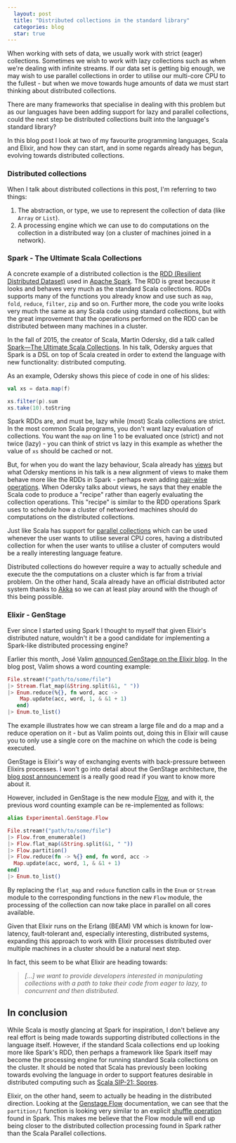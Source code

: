 ```yaml
---
  layout: post
  title: "Distributed collections in the standard library"
  categories: blog
  star: true
---
```


When working with sets of data, we usually work with strict (eager) collections. Sometimes we wish to work with lazy collections such as when we're dealing with infinite streams. If our data set is getting big enough, we may wish to use parallel collections in order to utilise our multi-core CPU to the fullest - but when we move towards huge amounts of data we must start thinking about distributed collections.

There are many frameworks that specialise in dealing with this problem but as our languages have been adding support for lazy and parallel collections, could the next step be distributed collections built into the language's standard library?

In this blog post I look at two of my favourite programming languages, Scala and Elixir, and how they can start, and in some regards already has begun, evolving towards distributed collections.

### Distributed collections
When I talk about distributed collections in this post, I'm referring to two things:

1. The abstraction, or type, we use to represent the collection of data (like `Array` or `List`).
2. A processing engine which we can use to do computations on the collection in a distributed way (on a cluster of machines joined in a network).

### Spark - The Ultimate Scala Collections
A concrete example of a distributed collection is the [RDD (Resilient Distributed Dataset)](http://spark.apache.org/docs/latest/programming-guide.html#resilient-distributed-datasets-rdds) used in [Apache Spark](http://spark.apache.org). The RDD is great because it looks and behaves very much as the standard Scala collections. RDDs supports many of the functions you already know and use such as `map`, `fold`, `reduce`, `filter`, `zip` and so on. Further more, the code you write looks very much the same as any Scala code using standard collections, but with the great improvement that the operations performed on the RDD can be distributed between many machines in a cluster.

In the fall of 2015, the creator of Scala, Martin Odersky, did a talk called [Spark—The Ultimate Scala Collections](https://spark-summit.org/eu-2015/events/spark-the-ultimate-scala-collections/). In his talk, Odersky argues that Spark is a DSL on top of Scala created in order to extend the language with new functionality: distributed computing.

As an example, Odersky shows this piece of code in one of his slides:

```scala
val xs = data.map(f)

xs.filter(p).sum
xs.take(10).toString
```

Spark RDDs are, and must be, lazy while (most) Scala collections are strict. In the most common Scala programs, you don't want lazy evaluation of collections. You want the `map` on line 1 to be evaluated once (strict) and not twice (lazy) - you can think of strict vs lazy in this example as whether the value of `xs` should be cached or not. 

But, for when you do want the lazy behaviour, Scala already has [views](http://docs.scala-lang.org/overviews/collections/views.html) but what Odersky mentions in his talk is a new alignment of views to make them behave more like the RDDs in Spark - perhaps even adding [pair-wise operations](http://spark.apache.org/docs/latest/programming-guide.html#working-with-key-value-pairs). When Odersky talks about views, he says that they enable the Scala code to produce a "recipe" rather than eagerly evaluating the collection operations. This "recipe" is similar to the RDD operations Spark uses to schedule how a cluster of networked machines should do computations on the distributed collections.

Just like Scala has support for [parallel collections](http://docs.scala-lang.org/overviews/parallel-collections/overview.html) which can be used whenever the user wants to utilise several CPU cores, having a distributed collection for when the user wants to utilise a cluster of computers would be a really interesting language feature.

Distributed collections do however require a way to actually schedule and execute the the computations on a cluster which is far from a trivial problem. On the other hand, Scala already have an official distributed actor system thanks to [Akka](http://akka.io) so we can at least play around with the though of this being possible.

### Elixir - GenStage
Ever since I started using Spark I thought to myself that given Elixir's distributed nature, wouldn't it be a good candidate for implementing a Spark-like distributed processing engine?

Earlier this month, José Valim [announced GenStage on the Elixir blog](http://elixir-lang.org/blog/2016/07/14/announcing-genstage/). In the blog post, Valim shows a word counting example:

```elixir
File.stream!("path/to/some/file")
|> Stream.flat_map(&String.split(&1, " "))
|> Enum.reduce(%{}, fn word, acc ->
    Map.update(acc, word, 1, & &1 + 1)
   end)
|> Enum.to_list()
```

The example illustrates how we can stream a large file and do a map and a reduce operation on it - but as Valim points out, doing this in Elixir will cause you to only use a single core on the machine on which the code is being executed. 

GenStage is Elixir's way of exchanging events with back-pressure between Elixirs processes. I won't go into detail about the GenStage architecture, the [blog post announcement](http://elixir-lang.org/blog/2016/07/14/announcing-genstage/) is a really good read if you want to know more about it.

However, included in GenStage is the new module [Flow](https://hexdocs.pm/gen_stage/Experimental.GenStage.Flow.html#content), and with it, the previous word counting example can be re-implemented as follows:

```elixir
alias Experimental.GenStage.Flow

File.stream!("path/to/some/file")
|> Flow.from_enumerable()
|> Flow.flat_map(&String.split(&1, " "))
|> Flow.partition()
|> Flow.reduce(fn -> %{} end, fn word, acc ->
  Map.update(acc, word, 1, & &1 + 1)
end)
|> Enum.to_list()
```

By replacing the `flat_map` and `reduce` function calls in the `Enum` or `Stream` module to the corresponding functions in the new `Flow` module, the processing of the collection can now take place in parallel on all cores available.

Given that Elixir runs on the Erlang (BEAM) VM which is known for low-latency, fault-tolerant and, especially interesting, distributed systems, expanding this approach to work with Elixir processes distributed over multiple machines in a cluster should be a natural next step.

In fact, this seem to be what Elixir are heading towards:

> _[...] we want to provide developers interested in manipulating collections with a path to take their code from eager to lazy, to concurrent and then distributed._

## In conclusion
While Scala is mostly glancing at Spark for inspiration, I don't believe any real effort is being made towards supporting distributed collections in the language itself. However, if the standard Scala collections end up looking more like Spark's RDD, then perhaps a framework like Spark itself may become the processing engine for running standard Scala collections on the cluster. It should be noted that Scala has previously been looking towards evolving the language in order to support features desirable in distributed computing such as [Scala SIP-21: Spores](http://docs.scala-lang.org/sips/pending/spores.html).

Elixir, on the other hand, seem to actually be heading in the distributed direction. Looking at the [Genstage.Flow](https://hexdocs.pm/gen_stage/Experimental.GenStage.Flow.html#content) documentation, we can see that the `partition/1` function is looking very similar to an explicit [shuffle operation](http://spark.apache.org/docs/latest/programming-guide.html#shuffle-operations) found in Spark. This makes me believe that the Flow module will end up being closer to the distributed collection processing found in Spark rather than the Scala Parallel collections.